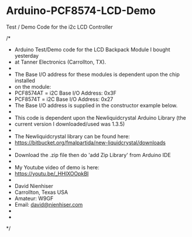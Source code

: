 # Arduino-PCF8574-LCD-Demo
Test / Demo Code for the i2c LCD Controller 

/* 
 *  Arduino Test/Demo code for the LCD Backpack Module I bought yesterday
 *  at Tanner Electronics (Carrollton, TX).
 *  
 *  The Base I/O address for these modules is dependent upon the chip installed
 *  on the module:
 *  PCF8574AT = i2C Base I/O Address: 0x3F
 *  PCF8574T  = i2C Base I/O Address: 0x27
 *  The Base I/O address is supplied in the constructor example below.
 *  
 *  This code is dependent upon the Newliquidcrystal Arduino Library (the
 *  current version I downloaded/used was 1.3.5)
 *  
 *  The Newliquidcrystal library can be found here:
 *  https://bitbucket.org/fmalpartida/new-liquidcrystal/downloads
 *  
 *  Download the .zip file then do 'add Zip Library' from Arduino IDE
 *  
 *  My Youtube video of demo is here:
 *  https://youtu.be/_HHIXOOpkBI
 *  
 *  David Nienhiser
 *  Carrollton, Texas USA
 *  Amateur: W9GF
 *  Email:  david@nienhiser.com
 *  
 *  
*/
